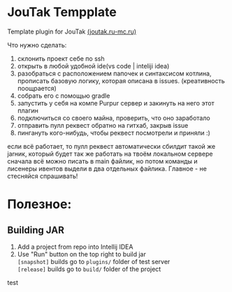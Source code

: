 # JouTak Tempplate
Template plugin for JouTak <ins>(joutak.ru-mc.ru)</ins>

Что нужно сделать:
1) склонить проект себе по ssh
2) открыть в любой удобной ide(vs code | inteliji idea)
3) разобраться с расположением папочек и синтаксисом котлина, прописать базовую логику, которая описана в issues. (креативность поощрается)
4) собрать его с помощью gradle 
5) запустить у себя на компе Purpur сервер и закинуть на него этот плагин
6) подключиться со своего майна, проверить, что оно заработало
7) отправить пулл реквест обратно на гитхаб, закрыв issue
8) пингануть кого-нибудь, чтобы реквест посмотрели и приняли :)

если всё работает, то пулл реквест автоматически сбилдит такой же jarник, который будет так же работать на твоём локальном сервере
сначала всё можно писать в main файлик, но потом команды и лисенеры ивентов выдели в два отдельных файлика. Главное - не стесняйся спрашивать!

# Полезное:
## Building JAR

1. Add a project from repo into Intellij IDEA
2. Use "Run" button on the top right to build jar\
`[snapshot]` builds go to `plugins/` folder of test server \
`[release]` builds go to `build/` folder of the project

test